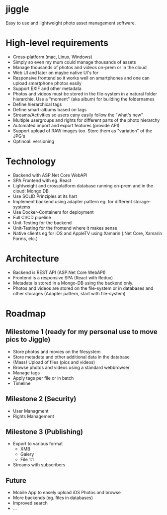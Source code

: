 # jiggle
Easy to use and lightweight photo asset management software.

# High-level requirements

- Cross-platform (mac, Linux, Windows)
- Simply so even my mum could manage thousands of assets
- Manage thousands of photos and videos on-prem or in the cloud
- Web UI and later on maybe native UI's for 
- Responsive frontend so it works well on smartphones and one can upload smartphone photos easily
- Support EXIF and other metadata
- Photos and videos must be stored in the file-system in a natural folder hierarchie. Use a "moment" (aka album) for building the foldernames
- Define hierarchical tags
- Define smart-albums based on tags
- Streams/Activities so users cany easily follow the "what's new"
- Multiple usergroups and rights for different parts of the photo hierarchy
- Automated import and export features (provide API)
- Support upload of RAW images too. Store them as "variation" of the JPG's
- Optinoal: versioning

# Technology

- Backend with ASP.Net Core WebAPI
- SPA Frontend with eg. React
- Lightweight and crossplatform database running on-prem and in the cloud: Mongo DB
- Use SOLID Prinziples at its hart
- Implement backend using adapter pattern eg. for different storage-systems
- Use Docker-Containers for deployment
- Full CI/CD pipeline
- Unit-Testing for the backend
- Unit-Testing for the frontend where it makes sense
- Native clients eg for iOS and AppleTV using Xamarin (.Net Core, Xamarin Forms, etc.)

# Architecture

- Backend is REST API (ASP.Net Core WebAPI)
- Frontend is a responsive SPA (React with Redux)
- Metadata is stored in a Mongo-DB using the backend only.
- Photos and videos are stored on the file-system or in databases and other storages (Adapter pattern, start with file-system)

# Roadmap

## Milestome 1 (ready for my personal use to move pics to Jiggle)

- Store photos and movies on the filesystem
- Store metadata and other additional data in the database
- (Mass) Upload of files (pics and videos)
- Browse photos and videos using a standard webbrowser
- Manage tags
- Apply tags per file or in batch
- Timeline

## Milestone 2 (Security)

- User Managment
- Rights Management

## Milestone 3 (Publishing)

- Export to various format
  - XMB
  - Galery
  - File 1:1
- Streams with subscribers

## Future

- Mobile App to easely upload iOS Photos and browse
- More backends (eg. files in databases)
- Improved search
- ...
